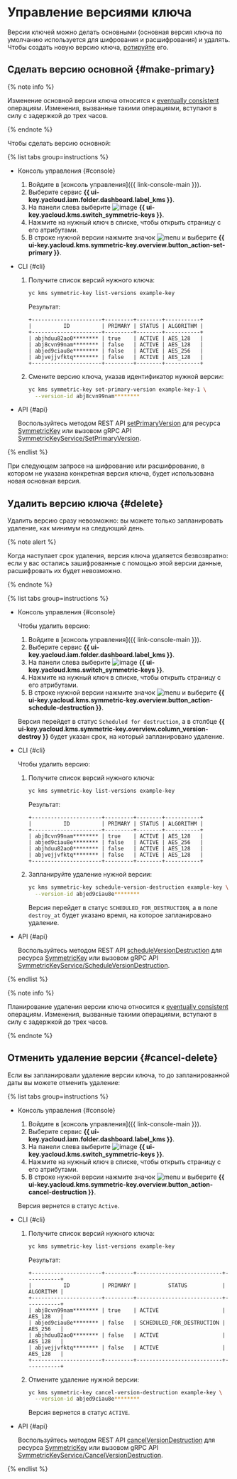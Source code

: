 # Управление версиями ключа

Версии ключей можно делать основными (основная версия ключа по умолчанию используется для шифрования и расшифрования) и удалять. Чтобы создать новую версию ключа, [ротируйте](key.md#rotate) его.

## Сделать версию основной {#make-primary}

{% note info %}

Изменение основной версии ключа относится к [eventually consistent](../concepts/consistency.md) операциям. Изменения, вызванные такими операциями, вступают в силу с задержкой до трех часов.

{% endnote %}

Чтобы сделать версию основной:

{% list tabs group=instructions %}

- Консоль управления {#console}

  1. Войдите в [консоль управления]({{ link-console-main }}).
  1. Выберите сервис **{{ ui-key.yacloud.iam.folder.dashboard.label_kms }}**.
  1. На панели слева выберите ![image](../../_assets/console-icons/key.svg) **{{ ui-key.yacloud.kms.switch_symmetric-keys }}**.
  1. Нажмите на нужный ключ в списке, чтобы открыть страницу с его атрибутами.
  1. В строке нужной версии нажмите значок ![menu](../../_assets/console-icons/ellipsis.svg) и выберите **{{ ui-key.yacloud.kms.symmetric-key.overview.button_action-set-primary }}**.

- CLI {#cli}

  1. Получите список версий нужного ключа:

     ```bash
     yc kms symmetric-key list-versions example-key
     ```

     Результат:

     ```text
     +----------------------+---------+--------+-----------+
     |          ID          | PRIMARY | STATUS | ALGORITHM |
     +----------------------+---------+--------+-----------+
     | abjhduu82ao0******** | true    | ACTIVE | AES_128   |
     | abj8cvn99nam******** | false   | ACTIVE | AES_128   |
     | abjed9ciau8e******** | false   | ACTIVE | AES_256   |
     | abjvejjvfktq******** | false   | ACTIVE | AES_128   |
     +----------------------+---------+--------+-----------+
     ```

  1. Смените версию ключа, указав идентификатор нужной версии:

     ```bash
     yc kms symmetric-key set-primary-version example-key-1 \
       --version-id abj8cvn99nam********
     ```

- API {#api}

  Воспользуйтесь методом REST API [setPrimaryVersion](../../kms/api-ref/SymmetricKey/setPrimaryVersion.md) для ресурса [SymmetricKey](../../kms/api-ref/SymmetricKey/index.md) или вызовом gRPC API [SymmetricKeyService/SetPrimaryVersion](../../kms/api-ref/grpc/SymmetricKey/setPrimaryVersion.md).

{% endlist %}

При следующем запросе на шифрование или расшифрование, в котором не указана конкретная версия ключа, будет использована новая основная версия.

## Удалить версию ключа {#delete}

Удалить версию сразу невозможно: вы можете только запланировать удаление, как минимум на следующий день.

{% note alert %}

Когда наступает срок удаления, версия ключа удаляется безвозвратно: если у вас остались зашифрованные с помощью этой версии данные, расшифровать их будет невозможно.

{% endnote %}

{% list tabs group=instructions %}

- Консоль управления {#console}

  Чтобы удалить версию:

  1. Войдите в [консоль управления]({{ link-console-main }}).
  1. Выберите сервис **{{ ui-key.yacloud.iam.folder.dashboard.label_kms }}**.
  1. На панели слева выберите ![image](../../_assets/console-icons/key.svg) **{{ ui-key.yacloud.kms.switch_symmetric-keys }}**.
  1. Нажмите на нужный ключ в списке, чтобы открыть страницу с его атрибутами.
  1. В строке нужной версии нажмите значок ![menu](../../_assets/console-icons/ellipsis.svg) и выберите **{{ ui-key.yacloud.kms.symmetric-key.overview.button_action-schedule-destruction }}**.

  Версия перейдет в статус `Scheduled for destruction`, а в столбце **{{ ui-key.yacloud.kms.symmetric-key.overview.column_version-destroy }}** будет указан срок, на который запланировано удаление.

- CLI {#cli}

  Чтобы удалить версию:

  1. Получите список версий нужного ключа:

     ```bash
     yc kms symmetric-key list-versions example-key
     ```

     Результат:

     ```text
     +----------------------+---------+--------+-----------+
     |          ID          | PRIMARY | STATUS | ALGORITHM |
     +----------------------+---------+--------+-----------+
     | abj8cvn99nam******** | true    | ACTIVE | AES_128   |
     | abjed9ciau8e******** | false   | ACTIVE | AES_256   |
     | abjhduu82ao0******** | false   | ACTIVE | AES_128   |
     | abjvejjvfktq******** | false   | ACTIVE | AES_128   |
     +----------------------+---------+--------+-----------+
     ```

  1. Запланируйте удаление нужной версии:

     ```bash
     yc kms symmetric-key schedule-version-destruction example-key \
       --version-id abjed9ciau8e********
     ```

     Версия перейдет в статус `SCHEDULED_FOR_DESTRUCTION`, а в поле `destroy_at` будет указано время, на которое запланировано удаление.

- API {#api}

  Воспользуйтесь методом REST API [scheduleVersionDestruction](../../kms/api-ref/SymmetricKey/scheduleVersionDestruction.md) для ресурса [SymmetricKey](../../kms/api-ref/SymmetricKey/index.md) или вызовом gRPC API [SymmetricKeyService/ScheduleVersionDestruction](../../kms/api-ref/grpc/SymmetricKey/scheduleVersionDestruction.md).

{% endlist %}

{% note info %}

Планирование удаления версии ключа относится к [eventually consistent](../concepts/consistency.md) операциям. Изменения, вызванные такими операциями, вступают в силу с задержкой до трех часов.

{% endnote %}

## Отменить удаление версии {#cancel-delete}

Если вы запланировали удаление версии ключа, то до запланированной даты вы можете отменить удаление:

{% list tabs group=instructions %}

- Консоль управления {#console}

  1. Войдите в [консоль управления]({{ link-console-main }}).
  1. Выберите сервис **{{ ui-key.yacloud.iam.folder.dashboard.label_kms }}**.
  1. На панели слева выберите ![image](../../_assets/console-icons/key.svg) **{{ ui-key.yacloud.kms.switch_symmetric-keys }}**.
  1. Нажмите на нужный ключ в списке, чтобы открыть страницу с его атрибутами.
  1. В строке нужной версии нажмите значок ![menu](../../_assets/console-icons/ellipsis.svg) и выберите **{{ ui-key.yacloud.kms.symmetric-key.overview.button_action-cancel-destruction }}**.
  
  Версия вернется в статус `Active`.

- CLI {#cli}

  1. Получите список версий нужного ключа:

     ```bash
     yc kms symmetric-key list-versions example-key
     ```

     Результат:

     ```text
     +----------------------+---------+---------------------------+-----------+
     |          ID          | PRIMARY |          STATUS           | ALGORITHM |
     +----------------------+---------+---------------------------+-----------+
     | abj8cvn99nam******** | true    | ACTIVE                    | AES_128   |
     | abjed9ciau8e******** | false   | SCHEDULED_FOR_DESTRUCTION | AES_256   |
     | abjhduu82ao0******** | false   | ACTIVE                    | AES_128   |
     | abjvejjvfktq******** | false   | ACTIVE                    | AES_128   |
     +----------------------+---------+---------------------------+-----------+
     ```

  1. Отмените удаление нужной версии:

     ```bash
     yc kms symmetric-key cancel-version-destruction example-key \
       --version-id abjed9ciau8e********
     ```

     Версия вернется в статус `ACTIVE`.

- API {#api}

  Воспользуйтесь методом REST API [cancelVersionDestruction](../../kms/api-ref/SymmetricKey/cancelVersionDestruction.md) для ресурса [SymmetricKey](../../kms/api-ref/SymmetricKey/index.md) или вызовом gRPC API [SymmetricKeyService/CancelVersionDestruction](../../kms/api-ref/grpc/SymmetricKey/cancelVersionDestruction.md).

{% endlist %}




